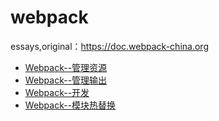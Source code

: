 # webpack
essays,original：https://doc.webpack-china.org

+ [Webpack--管理资源](./firstStep.md)
+ [Webpack--管理输出](./secondeStep.md)
+ [Webpack--开发](./thirdStep.md)
+ [Webpack--模块热替换](./fourStep.md)
